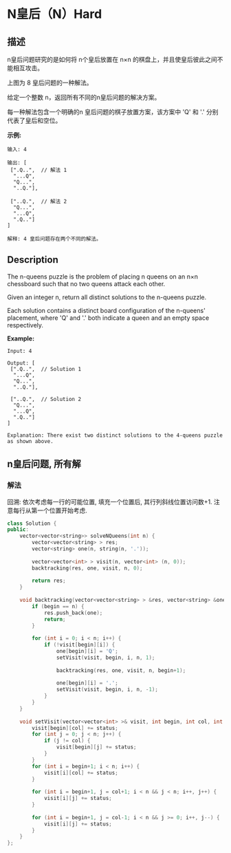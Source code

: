 # N皇后（N）Hard
## 描述
n皇后问题研究的是如何将 n个皇后放置在 n&times;n 的棋盘上，并且使皇后彼此之间不能相互攻击。



上图为 8 皇后问题的一种解法。

给定一个整数 n，返回所有不同的n皇后问题的解决方案。

每一种解法包含一个明确的n 皇后问题的棋子放置方案，该方案中 &#39;Q&#39; 和 &#39;.&#39; 分别代表了皇后和空位。

**示例:**
```
输入: 4

输出: [
 [".Q..",  // 解法 1
  "...Q",
  "Q...",
  "..Q."],

 ["..Q.",  // 解法 2
  "Q...",
  "...Q",
  ".Q.."]
]

解释: 4 皇后问题存在两个不同的解法。
```

## Description
The n-queens puzzle is the problem of placing n queens on an n&times;n chessboard such that no two queens attack each other.



Given an integer n, return all distinct solutions to the n-queens puzzle.

Each solution contains a distinct board configuration of the n-queens&#39; placement, where &#39;Q&#39; and &#39;.&#39; both indicate a queen and an empty space respectively.

**Example:**
```
Input: 4

Output: [
 [".Q..",  // Solution 1
  "...Q",
  "Q...",
  "..Q."],

 ["..Q.",  // Solution 2
  "Q...",
  "...Q",
  ".Q.."]
]

Explanation: There exist two distinct solutions to the 4-queens puzzle as shown above.
```


## n皇后问题, 所有解
### 解法
回溯: 依次考虑每一行的可能位置, 填充一个位置后, 其行列斜线位置访问数+1. 注意每行从第一个位置开始考虑.
```c++
class Solution {
public:
    vector<vector<string>> solveNQueens(int n) {
        vector<vector<string> > res;
        vector<string> one(n, string(n, '.'));
        
        vector<vector<int> > visit(n, vector<int> (n, 0));
        backtracking(res, one, visit, n, 0);
        
        return res;
    }
    
    void backtracking(vector<vector<string> > &res, vector<string> &one, vector<vector<int> >& visit, int n, int begin) {
        if (begin == n) {
            res.push_back(one);
            return;
        }
        
        for (int i = 0; i < n; i++) {
            if (!visit[begin][i]) {
                one[begin][i] = 'Q';
                setVisit(visit, begin, i, n, 1);
                
                backtracking(res, one, visit, n, begin+1);
                
                one[begin][i] = '.';
                setVisit(visit, begin, i, n, -1);
            }
        }
    }
    
    void setVisit(vector<vector<int> >& visit, int begin, int col, int n, int status) {
        visit[begin][col] += status;
        for (int j = 0; j < n; j++) {
            if (j != col) {
                visit[begin][j] += status;
            }
        }
        for (int i = begin+1; i < n; i++) {
            visit[i][col] += status;
        }
        
        for (int i = begin+1, j = col+1; i < n && j < n; i++, j++) {
            visit[i][j] += status;
        }
        
        for (int i = begin+1, j = col-1; i < n && j >= 0; i++, j--) {
            visit[i][j] += status;
        }
    }
};
```